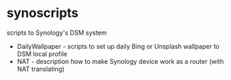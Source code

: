# synoscripts
scripts to Synology's DSM system

* DailyWallpaper - scripts to set up daily Bing or Unsplash wallpaper to DSM local profile
* NAT - description how to make Synology device work as a router (with NAT translating)
